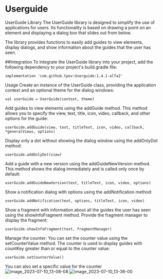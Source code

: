 # Userguide
UserGuide Library
The UserGuide library is designed to simplify the use of applications for users. Its functionality is based on drawing a point on an element and displaying a dialog box that slides out from below.

The library provides functions to easily add guides to view elements, display dialogs, and show information about the guides that the user has seen.

##Integration
To integrate the UserGuide library into your project, add the following dependency to your project's build.gradle file:

```implementation 'com.github.tpov:Userguide:1.4.1-alfa2'```

Usage
Create an instance of the UserGuide class, providing the application context and an optional theme for the dialog windows:

```
val userGuide = UserGuide(context, theme)
```
Add guides to view elements using the addGuide method. This method allows you to specify the view, text, title, icon, video, callback, and other options for the guide:
```
userGuide.addGuide(view, text, titleText, icon, video, callback, *generalViews, options)
```
Display only a dot without showing the dialog window using the addOnlyDot method:
```
userGuide.addOnlyDot(view)
```
Add a guide with a new version using the addGuideNewVersion method. This method shows the dialog immediately and is called only once by default:
```
userGuide.addGuideNewVersion(text, titleText, icon, video, options)
```
Show a notification dialog with options using the addNotification method:
```
userGuide.addNotification(text, options, titleText, icon, video)
```
Show a fragment with information about all the guides the user has seen using the showInfoFragment method. Provide the fragment manager to display the fragment:
```
userGuide.showInfoFragment(text, fragmentManager)
```
Manage the counter: You can set the counter value using the setCounterValue method. The counter is used to display guides with countKey greater than or equal to the counter value:
```
userGuide.setCounterValue()
```
You can also set a specific value for the counter
![image_2023-07-10_13-08-08](https://github.com/tpov/Userguide/assets/33009369/e59080dd-68ad-452e-9848-ef7557e8d002)
![image_2023-07-10_13-36-00](https://github.com/tpov/Userguide/assets/33009369/1dfd723d-53e3-4760-814b-a2c8423148b5)

